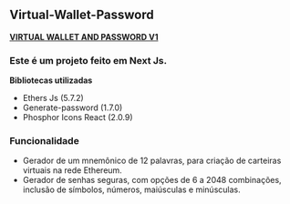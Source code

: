 ## Virtual-Wallet-Password

**[VIRTUAL WALLET AND PASSWORD V1](https://virtual-wallet-password.vercel.app/)**

### Este é um projeto feito em Next Js.

**Bibliotecas utilizadas**
- Ethers Js (5.7.2)
- Generate-password (1.7.0)
- Phosphor Icons React (2.0.9)

### **Funcionalidade**

- Gerador de um mnemônico de 12 palavras, para criação de carteiras virtuais na rede Ethereum.
- Gerador de senhas seguras, com opções de 6 a 2048 combinações, inclusão de símbolos, números, maiúsculas e minúsculas.







